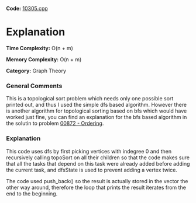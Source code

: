 **Code:** [10305.cpp](./10305.cpp)

# Explanation

**Time Complexity:** O(n + m)

**Memory Complexity:** O(n + m)

**Category:** Graph Theory

### General Comments

This is a topological sort problem which needs only one possible sort printed out, and thus I used the simple dfs based algorithm. However there is another algorithm for topological sorting based on bfs which would have worked just fine, you can find an explanation for the bfs based algorithm in the solutin to problem [00872 - Ordering](../00872_Ordering).

### Explanation

This code uses dfs by first picking vertices with indegree 0 and then recursively calling topoSort on all their children so that the code makes sure that all the tasks that depend on this task were already added before adding the current task, and dfsState is used to prevent adding a vertex twice.

The code used push\_back() so the result is actually stored in the vector the other way around, therefore the loop that prints the result iterates from the end to the beginning.
